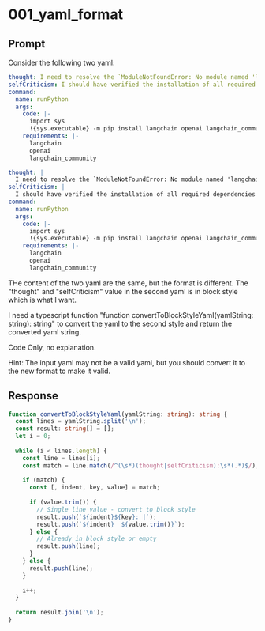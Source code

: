 # 001_yaml_format

## Prompt

Consider the following two yaml:

```yaml
thought: I need to resolve the `ModuleNotFoundError: No module named 'langchain_community'` error by ensuring that all necessary dependencies are correctly installed.
selfCriticism: I should have verified the installation of all required dependencies before running the code.
command:
  name: runPython
  args:
    code: |-
      import sys
      !{sys.executable} -m pip install langchain openai langchain_community
    requirements: |-
      langchain
      openai
      langchain_community
```

```yaml
thought: |
  I need to resolve the `ModuleNotFoundError: No module named 'langchain_community'` error by ensuring that all necessary dependencies are correctly installed.
selfCriticism: |
  I should have verified the installation of all required dependencies before running the code.
command:
  name: runPython
  args:
    code: |-
      import sys
      !{sys.executable} -m pip install langchain openai langchain_community
    requirements: |-
      langchain
      openai
      langchain_community
```

THe content of the two yaml are the same, but the format is different. The "thought" and "selfCriticism" value in the second yaml is in block style which is what I want. 

I need a typescript function "function convertToBlockStyleYaml(yamlString: string): string" to convert the yaml to the second style and return the converted yaml string.

Code Only, no explanation.

Hint: The input yaml may not be a valid yaml, but you should convert it to the new format to make it valid.

## Response

```typescript
function convertToBlockStyleYaml(yamlString: string): string {
  const lines = yamlString.split('\n');
  const result: string[] = [];
  let i = 0;
  
  while (i < lines.length) {
    const line = lines[i];
    const match = line.match(/^(\s*)(thought|selfCriticism):\s*(.*)$/);
    
    if (match) {
      const [, indent, key, value] = match;
      
      if (value.trim()) {
        // Single line value - convert to block style
        result.push(`${indent}${key}: |`);
        result.push(`${indent}  ${value.trim()}`);
      } else {
        // Already in block style or empty
        result.push(line);
      }
    } else {
      result.push(line);
    }
    
    i++;
  }
  
  return result.join('\n');
}
```

